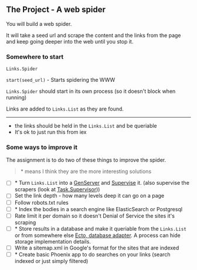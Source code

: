 ## The Project - A web spider

You will build a web spider.

It will take a seed url and scrape the content and the links from the page and keep going deeper into the web until you stop it.

### Somewhere to start

`Links.Spider`

`start(seed_url)` - Starts spidering the WWW

`Links.Spider` should start in its own process (so it doesn't block when running)

Links are added to `Links.List` as they are found.

---

- the links should be held in the `Links.List` and be queriable
- It's ok to just run this from iex

### Some ways to improve it

The assignment is to do two of these things to improve the spider.

> \* means I think they are the more interesting solutions

- [ ] \* Turn `Links.List` into a [GenServer](https://elixirschool.com/en/lessons/advanced/otp-concurrency/) and [Supervise](https://elixirschool.com/en/lessons/advanced/otp-supervisors/) it. (also supervise the scrapers (look at [Task.Supervisor](https://hexdocs.pm/elixir/Task.Supervisor.html)))
- [ ] Set the link depth - how many levels deep it can go on a page
- [ ] Follow robots.txt rules
- [ ] \* Index the bodies in a search engine like ElasticSearch or Postgresql
- [ ] Rate limit it per domain so it doesn't Denial of Service the sites it's scraping
- [ ] \* Store results in a database and make it queriable from the `Links.List` or from somewhere else [Ecto, database adapter](https://github.com/elixir-ecto/ecto). A process can hide storage implementation details.
- [ ] Write a sitemap.xml in Google's format for the sites that are indexed
- [ ] \* Create basic Phoenix app to do searches on your links (search indexed or just simply filtered)

